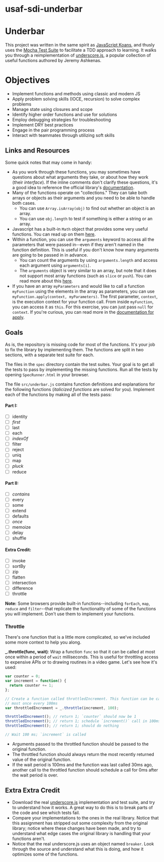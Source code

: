 # usaf-sdi-underbar

# Underbar

This project was written in the same spirit as
[JavaScript Koans](https://github.com/mrdavidlaing/javascript-koans), and thusly
uses the [Mocha Test Suite](http://visionmedia.github.io/mocha) to facilitate a
TDD approach to learning. It walks you through a reimplementation of
[underscore.js](http://underscore.js), a popular collection of useful functions
authored by Jeremy Ashkenas.

# Objectives
* Implement functions and methods using classic and modern JS
* Apply problem solving skills (IOCE, recursion) to solve complex problems
* Manage state using closures and scope
* Identify higher order functions and use for solutions
* Employ debugging strategies for troubleshooting
* Implement DRY best practices
* Engage in the pair programming process
* Interact with teammates through utilizing soft skills

## Links and Resources

Some quick notes that may come in handy:

- As you work through these functions, you may sometimes have questions about
  what arguments they take, or about how they work (their *interface*). If the
  inline comments don't clarify these questions, it's a good idea to reference
  the official library's [documentation](http://underscore.js).
- Many of the functions operate on "collections." They can take both arrays or
  objects as their arguments and you need to be able to handle both cases.
    - You can use `Array.isArray(obj)` to find out whether an object is an array.
    - You can use `obj.length` to test if something is either a string or an
      array.
- Javascript has a built-in `Math` object that provides some very useful
  functions. You can read up on them [here](https://developer.mozilla.org/en-US/docs/JavaScript/Reference/Global_Objects/Math).
- Within a function, you can use the `arguments` keyword to access all the
  parameters that were passed in--even if they aren't named in the function
  definition. This is useful if you don't know how many arguments are going to
  be passed in in advance.
    - You can count the arguments by using `arguments.length` and access each
      argument using `arguments[i]`.
    - The `arguments` object is very similar to an array, but note that it does
      not support most array functions (such as `slice` or `push`). You can read
      more about this [here](http://www.sitepoint.com/arguments-a-javascript-oddity/).
- If you have an array `myParameters` and would like to call a function
  `myFunction` using the elements in the array as parameters, you can use
  `myFunction.apply(context, myParameters)`. The first parameter, `context`, is
  the execution context for your function call. From inside `myFunction`, you
  can access it as `this`. For this exercise, you can just pass `null` for `context`.
  If you're curious, you can read more in the [documentation for apply](https://developer.mozilla.org/en-US/docs/JavaScript/Reference/Global_Objects/Function/apply).

## Goals

As is, the repository is missing code for most of the functions. It's your job
to fix the library by implementing them. The functions are split in two sections,
with a separate test suite for each.

The files in the `spec` directory contain the test suites. Your goal is to get all
the tests to pass by implementing the missing functions. Run all the tests by
opening `SpecRunner.html` in your browser.

The file `src/underbar.js` contains function definitions and explanations for
the following functions (*italicized functions* are solved for you). Implement
each of the functions by making all of the tests pass:

#### Part I:
- [ ] identity
- [ ] *first*
- [ ] last
- [ ] each
- [ ] *indexOf*
- [ ] filter
- [ ] reject
- [ ] uniq
- [ ] map
- [ ] *pluck*
- [ ] reduce

#### Part II:
- [ ] *contains*
- [ ] every
- [ ] some
- [ ] extend
- [ ] defaults
- [ ] *once*
- [ ] memoize
- [ ] delay
- [ ] shuffle

#### Extra Credit:
- [ ] invoke
- [ ] sortBy
- [ ] zip
- [ ] flatten
- [ ] intersection
- [ ] difference
- [ ] throttle

**Note:** Some browsers provide built-in functions--including `forEach`, `map`,
`reduce` and `filter`--that replicate the functionality of some of the functions
you will implement. Don't use them to implement your functions.

### Throttle

There's one function that is a little more complicated, so we've included some
more context to help you along.

**_.throttle(func, wait)**: Wrap a function `func` so that it can be called at
most once within a period of `wait` milliseconds. This is useful for throttling
access to expensive APIs or to drawing routines in a video game. Let's see how
it's used:

```javascript
var counter = 0;
var increment = function() {
  return counter += 1;
};

// Create a function called throttledIncrement. This function can be called at
// most once every 100ms
var throttledIncrement = _.throttle(increment, 100);

throttledIncrement(); // return 1; `counter` should now be 1
throttledIncrement(); // return 1; schedule `increment()` call in 100ms
throttledIncrement(); // return 1; should do nothing

// Wait 100 ms; `increment` is called
```

- Arguments passed to the throttled function should be passed to the original
  function.
- The throttled function should always return the most recently returned value of
  the original function.
- If the wait period is 100ms and the function was last called 30ms ago,
  another call to the throttled function should schedule a call for 0ms after the wait period is over.

## Extra Extra Credit

- Download the real [underscore.js](https://github.com/documentcloud/underscore/)
  implementation and test suite, and try to understand how it works. A great way
  to do this is to break parts of the code and see which tests fail.
- Compare your implementations to the ones in the real library. Notice that this
  assignment has stripped out some complexity from the original library; notice
  where these changes have been made, and try to understand what edge cases the
  original library is handling that your functions aren't.
- Notice that the real underscore.js uses an object named `breaker`. Look through the
  source and understand what this is doing, and how it optimizes some of the functions.
